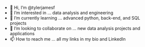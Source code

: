 - 👋 Hi, I’m @tylerjamesf
- 👀 I’m interested in ... data analysis and engineering
- 🌱 I’m currently learning ... advanced python, back-end, and SQL projects
- 💞️ I’m looking to collaborate on ... new data analysis projects and applications
- 📫 How to reach me ... all my links in my bio and LinkedIn
<!---
tylerjamesf/tylerjamesf is a ✨ special ✨ repository because its `README.md` (this file) appears on your GitHub profile.
You can click the Preview link to take a look at your changes.
--->
